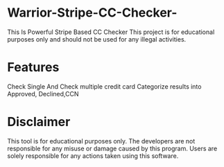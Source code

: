 # Warrior-Stripe-CC-Checker-
This Is Powerful Stripe Based CC Checker
This project is for educational purposes only and should not be used for any illegal activities.

# Features
Check Single And Check multiple credit card
Categorize results into Approved, Declined,CCN

# Disclaimer
This tool is for educational purposes only. The developers are not responsible for any misuse or damage caused by this program. Users are solely responsible for any actions taken using this software.
